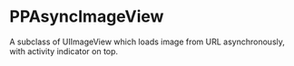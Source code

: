 PPAsyncImageView
================

A subclass of UIImageView which loads image from URL asynchronously, with activity indicator on top.
